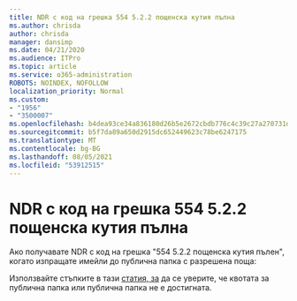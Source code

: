 ```yaml
---
title: NDR с код на грешка 554 5.2.2 пощенска кутия пълна
ms.author: chrisda
author: chrisda
manager: dansimp
ms.date: 04/21/2020
ms.audience: ITPro
ms.topic: article
ms.service: o365-administration
ROBOTS: NOINDEX, NOFOLLOW
localization_priority: Normal
ms.custom:
- "1956"
- "3500007"
ms.openlocfilehash: b4dea93ce34a836180d26b5e2672cbdb776c4c39c27a270731d52ceea5bd319f
ms.sourcegitcommit: b5f7da89a650d2915dc652449623c78be6247175
ms.translationtype: MT
ms.contentlocale: bg-BG
ms.lasthandoff: 08/05/2021
ms.locfileid: "53912515"
---
```

# <a name="ndr-with-error-code-554-522-mailbox-full"></a>NDR с код на грешка 554 5.2.2 пощенска кутия пълна

Ако получавате NDR с код на грешка "554 5.2.2 пощенска кутия пълен", когато изпращате имейли до публична папка с разрешена поща:  

Използвайте стъпките в тази [статия, за](https://aka.ms/554522) да се уверите, че квотата за публична папка или публична папка не е достигната.
